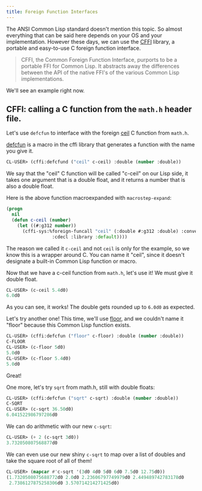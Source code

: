 ```yaml
---
title: Foreign Function Interfaces
---
```


The ANSI Common Lisp standard doesn't mention this topic. So almost everything that can be said here depends on your OS and your implementation. However these days, we can use the [CFFI](https://github.com/cffi/cffi) library, a portable and easy-to-use C foreign function interface.

> CFFI, the Common Foreign Function Interface, purports to be a portable FFI for Common Lisp. It abstracts away the differences between the API of the native FFI's of the various Common Lisp implementations.

We'll see an example right now.


## CFFI: calling a C function from the `math.h` header file.

Let's use `defcfun` to interface with the foreign [ceil](https://en.cppreference.com/w/c/numeric/math/ceil) C function from `math.h`.

[defcfun](https://cffi.common-lisp.dev/manual/html_node/defcfun.html) is a macro in the cffi library that generates a function with the name you give it.

~~~lisp
CL-USER> (cffi:defcfund ("ceil" c-ceil) :double (number :double))
~~~

We say that the "ceil" C function will be called "c-ceil" on our Lisp side, it takes one argument that is a double float, and it returns a number that is also a double float.

Here is the above function macroexpanded with `macrostep-expand`:

~~~lisp
(progn
  nil
  (defun c-ceil (number)
    (let ((#:g312 number))
      (cffi-sys:%foreign-funcall "ceil" (:double #:g312 :double) :convention
				 :cdecl :library :default))))
~~~

The reason we called it `c-ceil` and not `ceil` is only for the example, so we know this is a wrapper around C. You can name it "ceil", since it doesn't designate a built-in Common Lisp function or macro.

Now that we have a c-ceil function from `math.h`, let's use it! We must give it double float.

~~~lisp
CL-USER> (c-ceil 5.4d0)
6.0d0
~~~

As you can see, it works! The double gets rounded up to `6.0d0` as expected.

Let's try another one! This time, we'll use [floor](https://en.cppreference.com/w/c/numeric/math/floor), and we couldn't name it "floor" because this Common Lisp function exists.

~~~lisp
CL-USER> (cffi:defcfun ("floor" c-floor) :double (number :double))
C-FLOOR
CL-USER> (c-floor 5d0)
5.0d0
CL-USER> (c-floor 5.4d0)
5.0d0
~~~

Great!

One more, let's try `sqrt` from math.h, still with double floats:

~~~lisp
CL-USER> (cffi:defcfun ("sqrt" c-sqrt) :double (number :double))
C-SQRT
CL-USER> (c-sqrt 36.50d0)
6.041522986797286d0
~~~

We can do arithmetic with our new `c-sqrt`:

~~~lisp
CL-USER> (+ 2 (c-sqrt 3d0))
3.732050807568877d0
~~~

We can even use our new shiny `c-sqrt` to map over a list of doubles and take the square root of all of them!

~~~lisp
CL-USER> (mapcar #'c-sqrt '(3d0 4d0 5d0 6d0 7.5d0 12.75d0))
(1.7320508075688772d0 2.0d0 2.23606797749979d0 2.449489742783178d0
 2.7386127875258306d0 3.570714214271425d0)
~~~
